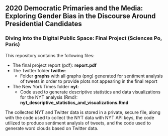 ## 2020 Democratic Primaries and the Media: Exploring Gender Bias in the Discourse Around Presidential Candidates
### Diving into the Digital Public Space: Final Project (Sciences Po, Paris)

This repository contains the following files:
* The final project report (pdf): **report.pdf**
* The Twitter folder **twitter**:
	* Folder **graphs** with all graphs (png) generated for sentiment analysis of tweets in order to provide plots not appearing in the final report
* The New York Times folder **nyt**:
	* Code used to generate descriptive statistics and data visualizations for the NYT analysis (Rmd): **nyt_descriptive_statistics_and_visualizations.Rmd**

The collected NYT and Twitter data is stored in a private, secure file, along with the code used to collect the NYT data with NYT API keys, the code utilized to produce sentiment analysis of tweets, and the code used to generate word clouds based on Twitter data.
